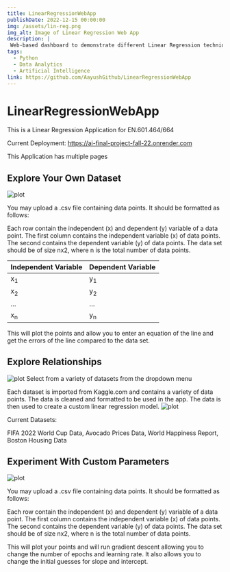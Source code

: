 ```yaml
---
title: LinearRegressionWebApp
publishDate: 2022-12-15 00:00:00
img: /assets/lin-reg.png
img_alt: Image of Linear Regression Web App
description: |
 Web-based dashboard to demonstrate different Linear Regression techniques, built using Dash, a Python framework for building analytical web applications. 
tags:
  - Python
  - Data Analytics
  - Artificial Intelligence
link: https://github.com/AayushGithub/LinearRegressionWebApp
---
```


# LinearRegressionWebApp

This is a Linear Regression Application for EN.601.464/664

Current Deployment: https://ai-final-project-fall-22.onrender.com

This Application has multiple pages

## Explore Your Own Dataset

![plot](/assets/ExploreData.JPG)

You may upload a .csv file containing data points. It should be formatted as follows:
    
Each row contain the independent (x) and dependent (y) variable of a data point.
The first column contains the independent variable (x) of data points.
The second contains the dependent variable (y) of data points.
The data set should be of size nx2, where n is the total number of data points.
    
| Independent Variable | Dependent Variable |
|----------------------|--------------------|
| x<sub>1<sub>         | y<sub>1<sub>       |
| x<sub>2<sub>         | y<sub>2<sub>       |
 | ...                  | ...                |
| x<sub>n<sub>         | y<sub>n<sub>       |


This will plot the points and allow you to enter an equation of the line and get the errors of the line compared to the data set.

## Explore Relationships
![plot](/assets/ExploreCustom.JPG)
  Select from a variety of datasets from the dropdown menu

Each dataset is imported from Kaggle.com and contains a variety of data points.
The data is cleaned and formatted to be used in the app.
The data is then used to create a custom linear regression model.
![plot](/assets/CustomGraph.JPG)    

Current Datasets:
    
FIFA 2022 World Cup Data, Avocado Prices Data, World Happiness Report, Boston Housing Data
      
## Experiment With Custom Parameters

![plot](/assets/GradientDescent.JPG)

You may upload a .csv file containing data points. It should be formatted as follows:
    
Each row contain the independent (x) and dependent (y) variable of a data point.
The first column contains the independent variable (x) of data points.
The second contains the dependent variable (y) of data points.
The data set should be of size nx2, where n is the total number of data points.

This will plot your points and will run gradient descent allowing you to change the number of epochs and learning rate.
It also allows you to change the initial guesses for slope and intercept.
